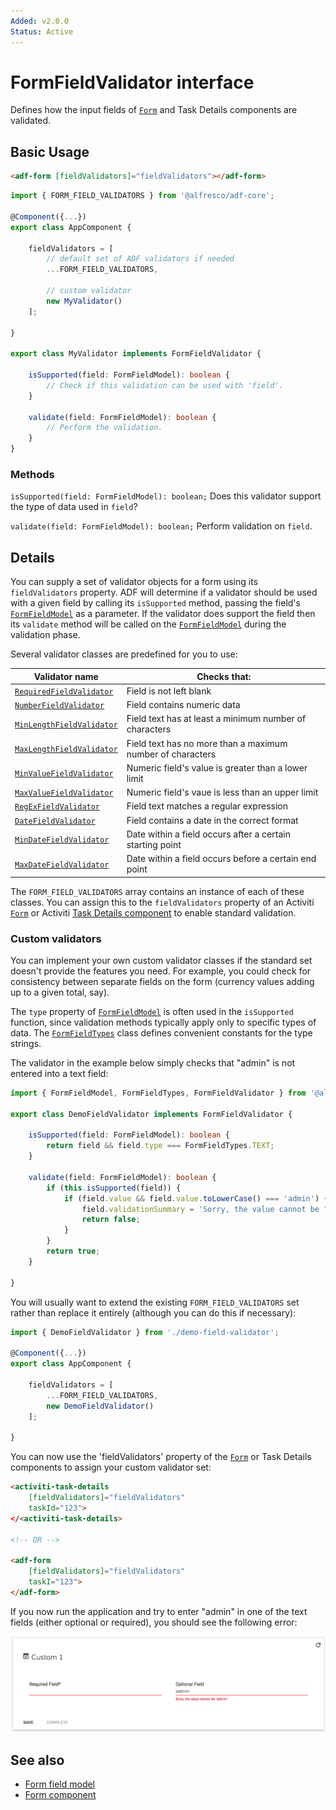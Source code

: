 ```yaml
---
Added: v2.0.0
Status: Active
---
```


# FormFieldValidator interface

Defines how the input fields of [`Form`](lib/process-services/task-list/models/form.model.ts) and Task Details components are validated.

## Basic Usage

```html
<adf-form [fieldValidators]="fieldValidators"></adf-form>
```

```ts
import { FORM_FIELD_VALIDATORS } from '@alfresco/adf-core';

@Component({...})
export class AppComponent {

    fieldValidators = [
        // default set of ADF validators if needed
        ...FORM_FIELD_VALIDATORS,

        // custom validator
        new MyValidator()
    ];

}

export class MyValidator implements FormFieldValidator {

    isSupported(field: FormFieldModel): boolean {
        // Check if this validation can be used with 'field'.
    }
    
    validate(field: FormFieldModel): boolean {
        // Perform the validation.
    }
}
```

### Methods

`isSupported(field: FormFieldModel): boolean;`
Does this validator support the type of data used in `field`?

`validate(field: FormFieldModel): boolean;`
Perform validation on `field`.

## Details

You can supply a set of validator objects for a form using its `fieldValidators` property.
ADF will determine if a validator should be used with a given field by calling its
`isSupported` method, passing the field's [`FormFieldModel`](../core/form-field.model.md) as a parameter. If the validator
does support the field then its `validate` method will be called on the [`FormFieldModel`](../core/form-field.model.md)
during the validation phase.

Several validator classes are predefined for you to use:

| Validator name | Checks that: |
| -------------- | ------------ |
| [`RequiredFieldValidator`](lib/core/form/components/widgets/core/form-field-validator.ts) | Field is not left blank |
| [`NumberFieldValidator`](lib/core/form/components/widgets/core/form-field-validator.ts) | Field contains numeric data |
| [`MinLengthFieldValidator`](lib/core/form/components/widgets/core/form-field-validator.ts) | Field text has at least a minimum number of characters |
| [`MaxLengthFieldValidator`](lib/core/form/components/widgets/core/form-field-validator.ts) | Field text has no more than a maximum number of characters |
| [`MinValueFieldValidator`](lib/core/form/components/widgets/core/form-field-validator.ts) | Numeric field's value is greater than a lower limit |
| [`MaxValueFieldValidator`](lib/core/form/components/widgets/core/form-field-validator.ts) | Numeric field's vaue is less than an upper limit |
| [`RegExFieldValidator`](lib/core/form/components/widgets/core/form-field-validator.ts) | Field text matches a regular expression |
| [`DateFieldValidator`](lib/core/form/components/widgets/core/form-field-validator.ts) | Field contains a date in the correct format |
| [`MinDateFieldValidator`](lib/core/form/components/widgets/core/form-field-validator.ts) | Date within a field occurs after a certain starting point |
| [`MaxDateFieldValidator`](lib/core/form/components/widgets/core/form-field-validator.ts) | Date within a field occurs before a certain end point |

The `FORM_FIELD_VALIDATORS` array contains an instance of each of these classes. You can assign this to the `fieldValidators` property of an Activiti [`Form`](lib/process-services/task-list/models/form.model.ts) or Activiti [Task Details component](../process-services/task-details.component.md) to enable standard validation.

### Custom validators

You can implement your own custom validator classes if the standard set doesn't provide the
features you need. For example, you could check for consistency between separate fields on
the form (currency values adding up to a given total, say).

The `type` property of [`FormFieldModel`](../core/form-field.model.md) is often used in the `isSupported` function, since
validation methods typically apply only to specific types of data.
The [`FormFieldTypes`](lib/core/form/components/widgets/core/form-field-types.ts)
class defines convenient constants for the type strings. 

The validator in the example
below simply checks that "admin" is not entered into a text field:

```ts
import { FormFieldModel, FormFieldTypes, FormFieldValidator } from '@alfresco/adf-core';

export class DemoFieldValidator implements FormFieldValidator {

    isSupported(field: FormFieldModel): boolean {
        return field && field.type === FormFieldTypes.TEXT;
    }

    validate(field: FormFieldModel): boolean {
        if (this.isSupported(field)) {
            if (field.value && field.value.toLowerCase() === 'admin') {
                field.validationSummary = 'Sorry, the value cannot be "admin".';
                return false;
            }
        }
        return true;
    }

}
```

You will usually want to extend the existing `FORM_FIELD_VALIDATORS` set rather than replace
it entirely (although you can do this if necessary):

```ts
import { DemoFieldValidator } from './demo-field-validator';

@Component({...})
export class AppComponent {

    fieldValidators = [
        ...FORM_FIELD_VALIDATORS,
        new DemoFieldValidator()
    ];

}
```

You can now use the 'fieldValidators' property of the [`Form`](lib/process-services/task-list/models/form.model.ts) or Task Details components to assign your
custom validator set:

```html
<activiti-task-details
    [fieldValidators]="fieldValidators"
    taskId="123">
</<activiti-task-details>

<!-- OR -->

<adf-form
    [fieldValidators]="fieldValidators"
    taskI="123">
</adf-form>
```

If you now run the application and try to enter "admin" in one of the text fields (either optional or required), you should see the following error:

![](../docassets/images/demo-validator.png)

## See also

-   [Form field model](form-field.model.md)
-   [Form component](form.component.md)
